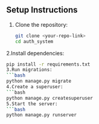 ## **Setup Instructions**
1. Clone the repository:
   ```bash
   git clone <your-repo-link>
   cd auth_system
2.Install dependencies:
   ```bash
   pip install -r requirements.txt
3.Run migrations:
   ```bash
   python manage.py migrate
4.Create a superuser:
   ```bash
   python manage.py createsuperuser
5.Start the server:
   ```bash
   python manage.py runserver
